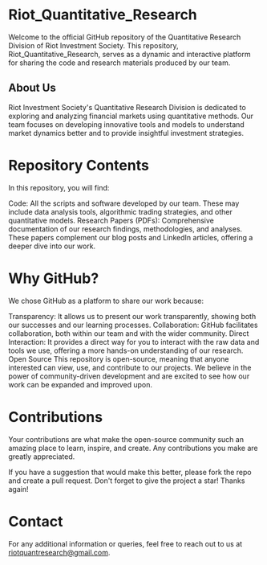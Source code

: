 # Riot_Quantitative_Research
Welcome to the official GitHub repository of the Quantitative Research Division of Riot Investment Society. This repository, Riot_Quantitative_Research, serves as a dynamic and interactive platform for sharing the code and research materials produced by our team.

## About Us
Riot Investment Society's Quantitative Research Division is dedicated to exploring and analyzing financial markets using quantitative methods. Our team focuses on developing innovative tools and models to understand market dynamics better and to provide insightful investment strategies.

# Repository Contents
In this repository, you will find:

Code: All the scripts and software developed by our team. These may include data analysis tools, algorithmic trading strategies, and other quantitative models.
Research Papers (PDFs): Comprehensive documentation of our research findings, methodologies, and analyses. These papers complement our blog posts and LinkedIn articles, offering a deeper dive into our work.

# Why GitHub?
We chose GitHub as a platform to share our work because:

Transparency: It allows us to present our work transparently, showing both our successes and our learning processes.
Collaboration: GitHub facilitates collaboration, both within our team and with the wider community.
Direct Interaction: It provides a direct way for you to interact with the raw data and tools we use, offering a more hands-on understanding of our research.
Open Source
This repository is open-source, meaning that anyone interested can view, use, and contribute to our projects. We believe in the power of community-driven development and are excited to see how our work can be expanded and improved upon.

# Contributions
Your contributions are what make the open-source community such an amazing place to learn, inspire, and create. Any contributions you make are greatly appreciated.

If you have a suggestion that would make this better, please fork the repo and create a pull request.
Don't forget to give the project a star! Thanks again!

#   Contact
For any additional information or queries, feel free to reach out to us at riotquantresearch@gmail.com.
